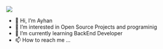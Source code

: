 <picture>
<source 
  srcset="https://github-readme-stats.vercel.app/api?username=afraitteam&show_icons=true&theme=dark"
  media="(prefers-color-scheme: dark)"
/>
<source
  srcset="https://github-readme-stats.vercel.app/api?username=afraitteam&show_icons=true"
  media="(prefers-color-scheme: light), (prefers-color-scheme: no-preference)"
/>
<img src="https://github-readme-stats.vercel.app/api?username=afraitteam&show_icons=true" />
</picture>


- 👋 Hi, I’m Ayhan
- 👀 I’m interested in Open Source Projects and programinig
- 🌱 I’m currently learning BackEnd Developer 
- 📫 How to reach me ...

